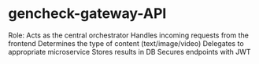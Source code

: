# gencheck-gateway-API
Role: Acts as the central orchestrator  Handles incoming requests from the frontend  Determines the type of content (text/image/video)  Delegates to appropriate microservice  Stores results in DB  Secures endpoints with JWT
